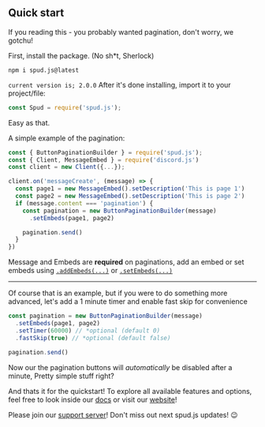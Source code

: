 ## Quick start

If you reading this - you probably wanted pagination, don't worry, we gotchu!

First, install the package. (No sh*t, Sherlock)
```
npm i spud.js@latest
```
`current version is; 2.0.0`
After it's done installing, import it to your project/file:
```js
const Spud = require('spud.js');
```
Easy as that.

A simple example of the pagination:
```js
const { ButtonPaginationBuilder } = require('spud.js');
const { Client, MessageEmbed } = require('discord.js')
const client = new Client({...});

client.on('messageCreate', (message) => {
  const page1 = new MessageEmbed().setDescription('This is page 1')
  const page2 = new MessageEmbed().setDescription('This is page 2')
  if (message.content === 'pagination') {
    const pagination = new ButtonPaginationBuilder(message)
      .setEmbeds(page1, page2)

    pagination.send()
  }
})
```
Message and Embeds are **required** on paginations, add an embed or set embeds using [`.addEmbeds(...)`](https://github.com/MrPotato30/spudjs-docs/blob/main/docs/package/ButtonPaginationBuilder.md#addembedsembeds) or [`.setEmbeds(...)`](https://github.com/MrPotato30/spudjs-docs/blob/main/docs/package/ButtonPaginationBuilder.md#setembedsembeds)

---

Of course that is an example, but if you were to do something more advanced, let's add a 1 minute timer and enable fast skip for convenience
```js
const pagination = new ButtonPaginationBuilder(message)
  .setEmbeds(page1, page2)
  .setTimer(60000) // *optional (default 0)
  .fastSkip(true) // *optional (default false)

pagination.send()
```
Now our the pagination buttons will *automatically* be disabled after a minute, Pretty simple stuff right?

And thats it for the quickstart!
To explore all available features and options, feel free to look inside our [docs](https://github.com/MrPotato30/spudjs-docs/tree/main/docs) or visit our [website](https://spud.js.org)!

Please join our [support server](https://spudjs.repl.co/support)! Don't miss out next spud.js updates! 😉
